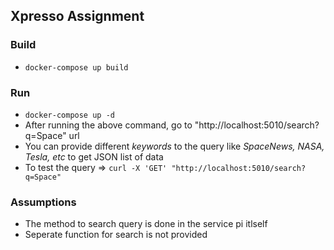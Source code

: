 ## Xpresso Assignment

### Build
- `docker-compose up build`

### Run
- `docker-compose up -d`
- After running the above command, go to "http://localhost:5010/search?q=Space" url
- You can provide different *keywords* to the query like *SpaceNews, NASA, Tesla, etc* to get JSON list of data
- To test the query => `curl -X 'GET' "http://localhost:5010/search?q=Space"`

### Assumptions
- The method to search query is done in the service pi itlself
- Seperate function for search is not provided